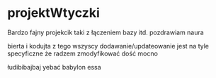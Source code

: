 # projektWtyczki
Bardzo fajny projekcik taki z łączeniem bazy itd. pozdrawiam naura




bierta i kodujta z tego wszyscy 
dodawanie/updateowanie jest na tyle specyficzne że radzem zmodyfikować dość mocno 

łudibibajbaj yebać babylon essa
